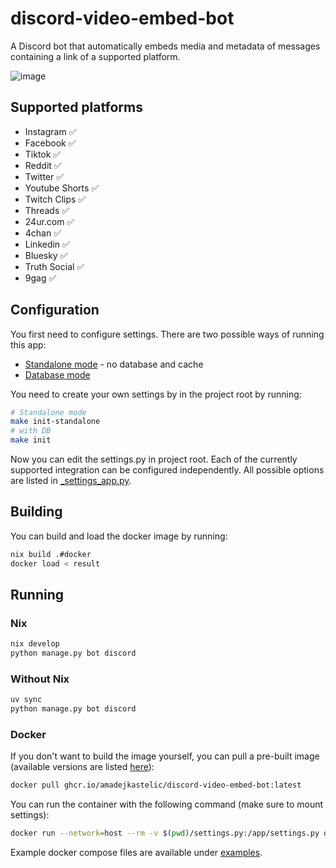 # discord-video-embed-bot
A Discord bot that automatically embeds media and metadata of messages containing a link of a supported platform.

![image](https://github.com/amadejkastelic/discord-video-embed-bot/assets/26391003/bada7a36-db0d-44ba-89ee-afe4f79ad7d3)


## Supported platforms
- Instagram ✅
- Facebook ✅
- Tiktok ✅
- Reddit ✅
- Twitter ✅
- Youtube Shorts ✅
- Twitch Clips ✅
- Threads ✅
- 24ur.com ✅
- 4chan ✅
- Linkedin ✅
- Bluesky ✅
- Truth Social ✅
- 9gag ✅

## Configuration

You first need to configure settings. There are two possible ways of running this app:
- [Standalone mode](conf/settings_base_standalone.py) - no database and cache
- [Database mode](conf/settings_base.py)

You need to create your own settings by in the project root by running:
```bash
# Standalone mode
make init-standalone
# with DB
make init
```

Now you can edit the settings.py in project root. Each of the currently supported integration can be configured independently. All possible options are listed in [_settings_app.py](conf/_settings_app.py).

## Building

You can build and load the docker image by running:
```bash
nix build .#docker
docker load < result
```

## Running

### Nix

```bash
nix develop
python manage.py bot discord
```

### Without Nix

```bash
uv sync
python manage.py bot discord
```

### Docker

If you don't want to build the image yourself, you can pull a pre-built image (available versions are listed [here](https://github.com/amadejkastelic/discord-video-embed-bot/pkgs/container/discord-video-embed-bot)):
```bash
docker pull ghcr.io/amadejkastelic/discord-video-embed-bot:latest
```

You can run the container with the following command (make sure to mount settings):
```bash
docker run --network=host --rm -v $(pwd)/settings.py:/app/settings.py discord-video-embed-bot discord_bot
```

Example docker compose files are available under [examples](examples).
